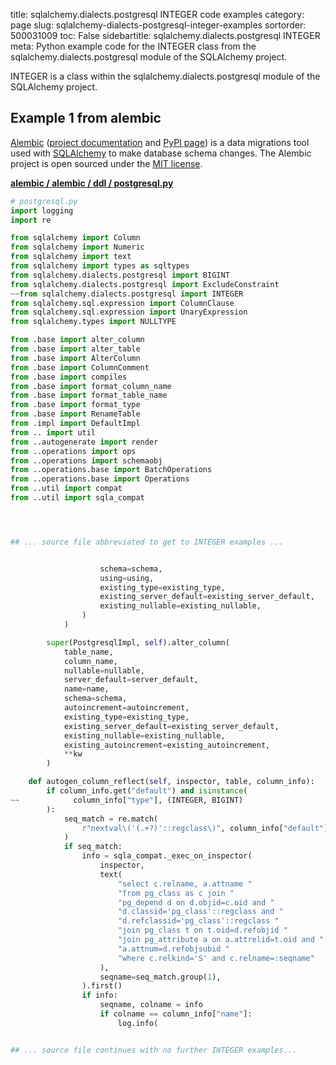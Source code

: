 title: sqlalchemy.dialects.postgresql INTEGER code examples
category: page
slug: sqlalchemy-dialects-postgresql-integer-examples
sortorder: 500031009
toc: False
sidebartitle: sqlalchemy.dialects.postgresql INTEGER
meta: Python example code for the INTEGER class from the sqlalchemy.dialects.postgresql module of the SQLAlchemy project.


INTEGER is a class within the sqlalchemy.dialects.postgresql module of the SQLAlchemy project.


## Example 1 from alembic
[Alembic](https://github.com/sqlalchemy/alembic)
([project documentation](https://alembic.sqlalchemy.org/) and
[PyPI page](https://pypi.org/project/alembic/))
is a data migrations tool used with [SQLAlchemy](/sqlalchemy.html) to make
database schema changes. The Alembic project is open sourced under the
[MIT license](https://github.com/sqlalchemy/alembic/blob/master/LICENSE).

[**alembic / alembic / ddl / postgresql.py**](https://github.com/sqlalchemy/alembic/blob/master/alembic/ddl/postgresql.py)

```python
# postgresql.py
import logging
import re

from sqlalchemy import Column
from sqlalchemy import Numeric
from sqlalchemy import text
from sqlalchemy import types as sqltypes
from sqlalchemy.dialects.postgresql import BIGINT
from sqlalchemy.dialects.postgresql import ExcludeConstraint
~~from sqlalchemy.dialects.postgresql import INTEGER
from sqlalchemy.sql.expression import ColumnClause
from sqlalchemy.sql.expression import UnaryExpression
from sqlalchemy.types import NULLTYPE

from .base import alter_column
from .base import alter_table
from .base import AlterColumn
from .base import ColumnComment
from .base import compiles
from .base import format_column_name
from .base import format_table_name
from .base import format_type
from .base import RenameTable
from .impl import DefaultImpl
from .. import util
from ..autogenerate import render
from ..operations import ops
from ..operations import schemaobj
from ..operations.base import BatchOperations
from ..operations.base import Operations
from ..util import compat
from ..util import sqla_compat




## ... source file abbreviated to get to INTEGER examples ...


                    schema=schema,
                    using=using,
                    existing_type=existing_type,
                    existing_server_default=existing_server_default,
                    existing_nullable=existing_nullable,
                )
            )

        super(PostgresqlImpl, self).alter_column(
            table_name,
            column_name,
            nullable=nullable,
            server_default=server_default,
            name=name,
            schema=schema,
            autoincrement=autoincrement,
            existing_type=existing_type,
            existing_server_default=existing_server_default,
            existing_nullable=existing_nullable,
            existing_autoincrement=existing_autoincrement,
            **kw
        )

    def autogen_column_reflect(self, inspector, table, column_info):
        if column_info.get("default") and isinstance(
~~            column_info["type"], (INTEGER, BIGINT)
        ):
            seq_match = re.match(
                r"nextval\('(.+?)'::regclass\)", column_info["default"]
            )
            if seq_match:
                info = sqla_compat._exec_on_inspector(
                    inspector,
                    text(
                        "select c.relname, a.attname "
                        "from pg_class as c join "
                        "pg_depend d on d.objid=c.oid and "
                        "d.classid='pg_class'::regclass and "
                        "d.refclassid='pg_class'::regclass "
                        "join pg_class t on t.oid=d.refobjid "
                        "join pg_attribute a on a.attrelid=t.oid and "
                        "a.attnum=d.refobjsubid "
                        "where c.relkind='S' and c.relname=:seqname"
                    ),
                    seqname=seq_match.group(1),
                ).first()
                if info:
                    seqname, colname = info
                    if colname == column_info["name"]:
                        log.info(


## ... source file continues with no further INTEGER examples...

```

